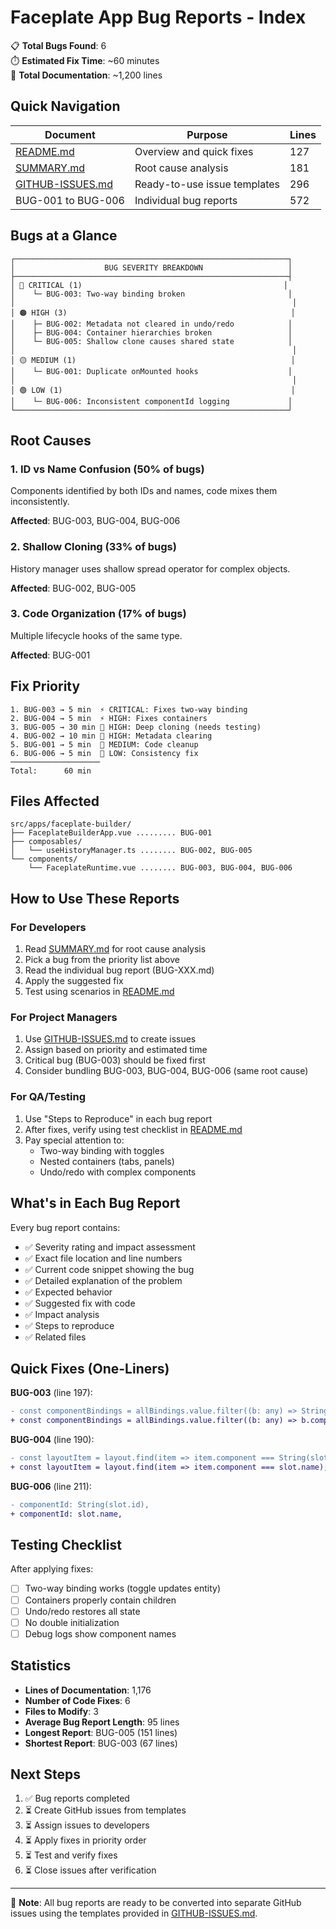 # Faceplate App Bug Reports - Index

📋 **Total Bugs Found**: 6  
⏱️ **Estimated Fix Time**: ~60 minutes  
📁 **Total Documentation**: ~1,200 lines

## Quick Navigation

| Document | Purpose | Lines |
|----------|---------|-------|
| [README.md](README.md) | Overview and quick fixes | 127 |
| [SUMMARY.md](SUMMARY.md) | Root cause analysis | 181 |
| [GITHUB-ISSUES.md](GITHUB-ISSUES.md) | Ready-to-use issue templates | 296 |
| BUG-001 to BUG-006 | Individual bug reports | 572 |

## Bugs at a Glance

```
┌─────────────────────────────────────────────────────────────┐
│                    BUG SEVERITY BREAKDOWN                   │
├─────────────────────────────────────────────────────────────┤
│ 🔴 CRITICAL (1)                                             │
│    └─ BUG-003: Two-way binding broken                       │
│                                                              │
│ 🟠 HIGH (3)                                                  │
│    ├─ BUG-002: Metadata not cleared in undo/redo            │
│    ├─ BUG-004: Container hierarchies broken                 │
│    └─ BUG-005: Shallow clone causes shared state            │
│                                                              │
│ 🟡 MEDIUM (1)                                                │
│    └─ BUG-001: Duplicate onMounted hooks                    │
│                                                              │
│ 🟢 LOW (1)                                                   │
│    └─ BUG-006: Inconsistent componentId logging             │
└─────────────────────────────────────────────────────────────┘
```

## Root Causes

### 1. ID vs Name Confusion (50% of bugs)
Components identified by both IDs and names, code mixes them inconsistently.

**Affected**: BUG-003, BUG-004, BUG-006

### 2. Shallow Cloning (33% of bugs)
History manager uses shallow spread operator for complex objects.

**Affected**: BUG-002, BUG-005

### 3. Code Organization (17% of bugs)
Multiple lifecycle hooks of the same type.

**Affected**: BUG-001

## Fix Priority

```
1. BUG-003 → 5 min  ⚡ CRITICAL: Fixes two-way binding
2. BUG-004 → 5 min  ⚡ HIGH: Fixes containers
3. BUG-005 → 30 min 🔨 HIGH: Deep cloning (needs testing)
4. BUG-002 → 10 min 🔧 HIGH: Metadata clearing
5. BUG-001 → 5 min  📝 MEDIUM: Code cleanup
6. BUG-006 → 5 min  💄 LOW: Consistency fix
────────────────────
Total:      60 min
```

## Files Affected

```
src/apps/faceplate-builder/
├── FaceplateBuilderApp.vue ......... BUG-001
├── composables/
│   └── useHistoryManager.ts ........ BUG-002, BUG-005
└── components/
    └── FaceplateRuntime.vue ........ BUG-003, BUG-004, BUG-006
```

## How to Use These Reports

### For Developers
1. Read [SUMMARY.md](SUMMARY.md) for root cause analysis
2. Pick a bug from the priority list above
3. Read the individual bug report (BUG-XXX.md)
4. Apply the suggested fix
5. Test using scenarios in [README.md](README.md)

### For Project Managers
1. Use [GITHUB-ISSUES.md](GITHUB-ISSUES.md) to create issues
2. Assign based on priority and estimated time
3. Critical bug (BUG-003) should be fixed first
4. Consider bundling BUG-003, BUG-004, BUG-006 (same root cause)

### For QA/Testing
1. Use "Steps to Reproduce" in each bug report
2. After fixes, verify using test checklist in [README.md](README.md)
3. Pay special attention to:
   - Two-way binding with toggles
   - Nested containers (tabs, panels)
   - Undo/redo with complex components

## What's in Each Bug Report

Every bug report contains:
- ✅ Severity rating and impact assessment
- ✅ Exact file location and line numbers
- ✅ Current code snippet showing the bug
- ✅ Detailed explanation of the problem
- ✅ Expected behavior
- ✅ Suggested fix with code
- ✅ Impact analysis
- ✅ Steps to reproduce
- ✅ Related files

## Quick Fixes (One-Liners)

**BUG-003** (line 197):
```diff
- const componentBindings = allBindings.value.filter((b: any) => String(b.componentId) === String(slot.id));
+ const componentBindings = allBindings.value.filter((b: any) => b.component === slot.name);
```

**BUG-004** (line 190):
```diff
- const layoutItem = layout.find(item => item.component === String(slot.id));
+ const layoutItem = layout.find(item => item.component === slot.name);
```

**BUG-006** (line 211):
```diff
- componentId: String(slot.id),
+ componentId: slot.name,
```

## Testing Checklist

After applying fixes:
- [ ] Two-way binding works (toggle updates entity)
- [ ] Containers properly contain children
- [ ] Undo/redo restores all state
- [ ] No double initialization
- [ ] Debug logs show component names

## Statistics

- **Lines of Documentation**: 1,176
- **Number of Code Fixes**: 6
- **Files to Modify**: 3
- **Average Bug Report Length**: 95 lines
- **Longest Report**: BUG-005 (151 lines)
- **Shortest Report**: BUG-003 (67 lines)

## Next Steps

1. ✅ Bug reports completed
2. ⏳ Create GitHub issues from templates
3. ⏳ Assign issues to developers
4. ⏳ Apply fixes in priority order
5. ⏳ Test and verify fixes
6. ⏳ Close issues after verification

---

📝 **Note**: All bug reports are ready to be converted into separate GitHub issues using the templates provided in [GITHUB-ISSUES.md](GITHUB-ISSUES.md).
